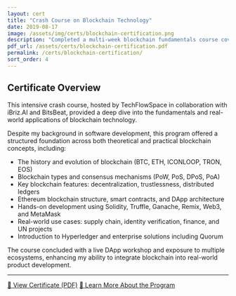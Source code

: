 ```yaml
---
layout: cert
title: "Crash Course on Blockchain Technology"
date: 2019-08-17
image: /assets/img/certs/blockchain-certification.png
description: "Completed a multi-week blockchain fundamentals course covering distributed systems, smart contracts, DApps, and hands-on Ethereum and Hyperledger development."
pdf_url: /assets/certs/blockchain-certification.pdf
permalink: /certs/blockchain-certification/
sort_order: 4
---
```


## Certificate Overview

This intensive crash course, hosted by TechFlowSpace in collaboration with iBriz.AI and BitsBeat, provided a deep dive into the fundamentals and real-world applications of blockchain technology.

Despite my background in software development, this program offered a structured foundation across both theoretical and practical blockchain concepts, including:

- The history and evolution of blockchain (BTC, ETH, ICONLOOP, TRON, EOS)  
- Blockchain types and consensus mechanisms (PoW, PoS, DPoS, PoA)  
- Key blockchain features: decentralization, trustlessness, distributed ledgers  
- Ethereum blockchain structure, smart contracts, and DApp architecture  
- Hands-on development using Solidity, Truffle, Ganache, Remix, Web3, and MetaMask  
- Real-world use cases: supply chain, identity verification, finance, and UN projects  
- Introduction to Hyperledger and enterprise solutions including Quorum  

The course concluded with a live DApp workshop and exposure to multiple ecosystems, enhancing my ability to integrate blockchain into real-world product development.

---

[📄 View Certificate (PDF)](/assets/certs/blockchain-certification.pdf)
[🔗 Learn More About the Program](https://techflow.ibriz.ai/blockchain-event/#:~:text=Crash%20Course%20on%20BLOCKCHAIN%20TECHNOLOGY)  